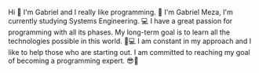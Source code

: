 Hi 👋
I'm Gabriel and I really like programming. 🚀
I'm Gabriel Meza, I'm currently studying Systems Engineering. 💻
I have a great passion for programming with all its phases. My long-term goal is to learn all the technologies possible in this world. 🚀💻
I am constant in my approach and I like to help those who are starting out. I am committed to reaching my goal of becoming a programming expert. 😎🖤
